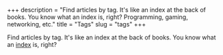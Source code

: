 +++
description = "Find articles by tag. It's like an index at the back of books. You know what an index is, right? Programming, gaming, networking, etc."
title = "Tags"
slug = "tags"
+++

Find articles by tag. It's like an index at the back of books. You know what an [index](https://en.wikipedia.org/wiki/Index_(publishing)) is, right?